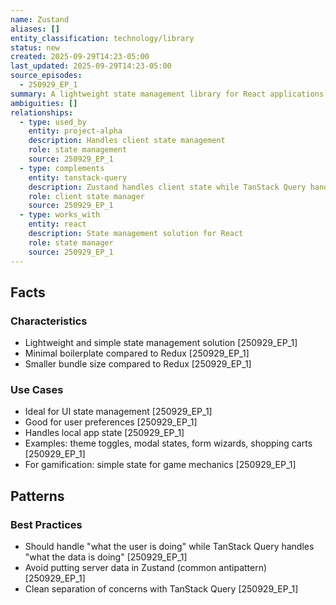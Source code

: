 ```yaml
---
name: Zustand
aliases: []
entity_classification: technology/library
status: new
created: 2025-09-29T14:23-05:00
last_updated: 2025-09-29T14:23-05:00
source_episodes:
  - 250929_EP_1
summary: A lightweight state management library for React applications. Selected for managing client state in Project Alpha.
ambiguities: []
relationships:
  - type: used_by
    entity: project-alpha
    description: Handles client state management
    role: state management
    source: 250929_EP_1
  - type: complements
    entity: tanstack-query
    description: Zustand handles client state while TanStack Query handles server state
    role: client state manager
    source: 250929_EP_1
  - type: works_with
    entity: react
    description: State management solution for React
    role: state manager
    source: 250929_EP_1
---
```


## Facts

### Characteristics
- Lightweight and simple state management solution [250929_EP_1]
- Minimal boilerplate compared to Redux [250929_EP_1]
- Smaller bundle size compared to Redux [250929_EP_1]

### Use Cases
- Ideal for UI state management [250929_EP_1]
- Good for user preferences [250929_EP_1]
- Handles local app state [250929_EP_1]
- Examples: theme toggles, modal states, form wizards, shopping carts [250929_EP_1]
- For gamification: simple state for game mechanics [250929_EP_1]

## Patterns

### Best Practices
- Should handle "what the user is doing" while TanStack Query handles "what the data is doing" [250929_EP_1]
- Avoid putting server data in Zustand (common antipattern) [250929_EP_1]
- Clean separation of concerns with TanStack Query [250929_EP_1]